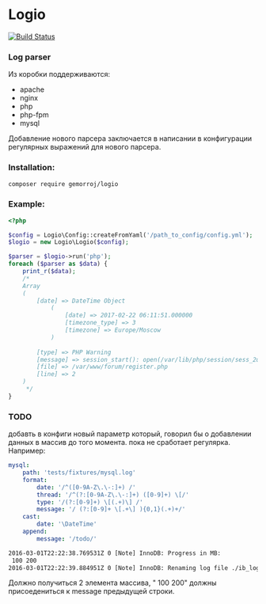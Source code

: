 # Logio

[![Build Status](https://secure.travis-ci.org/Gemorroj/Logio.png?branch=master)](https://travis-ci.org/Gemorroj/Logio)

### Log parser

Из коробки поддерживаются:
 - apache
 - nginx
 - php
 - php-fpm
 - mysql

Добавление нового парсера заключается в написании в конфигурации регулярных выражений для нового парсера.


### Installation:
```bash
composer require gemorroj/logio
```


### Example: 
```php
<?php

$config = Logio\Config::createFromYaml('/path_to_config/config.yml');
$logio = new Logio\Logio($config);

$parser = $logio->run('php');
foreach ($parser as $data) {
    print_r($data);
    /*
    Array
    (
        [date] => DateTime Object
            (
                [date] => 2017-02-22 06:11:51.000000
                [timezone_type] => 3
                [timezone] => Europe/Moscow
            )
    
        [type] => PHP Warning
        [message] => session_start(): open(/var/lib/php/session/sess_2u61qee1kg9p7rr69mgka5ddf4, O_RDWR) failed: Permission denied (13)
        [file] => /var/www/forum/register.php
        [line] => 2
    )
     */
}
```



### TODO
добавть в конфиги новый параметр который, говорил бы о добавлении данных в массив до того момента. пока не сработает регулярка.
Например:
```yml
mysql:
    path: 'tests/fixtures/mysql.log'
    format:
        date: '/^([0-9A-Z\.\-:]+) /'
        thread: '/^(?:[0-9A-Z\.\-:]+) ([0-9]+) \[/'
        type: '/(?:[0-9]+) \[(.+)\] /'
        message: '/ (?:[0-9]+ \[.+\] ){0,1}(.+)+/'
    cast:
        date: '\DateTime'
    append:
        message: '/todo/'
```

```txt
2016-03-01T22:22:38.769531Z 0 [Note] InnoDB: Progress in MB:
 100 200
2016-03-01T22:22:39.884951Z 0 [Note] InnoDB: Renaming log file ./ib_logfile101 to ./ib_logfile0
```

Должно получиться 2 элемента массива, " 100 200" должны присоедениться к message предыдущей строки.
